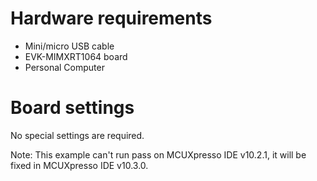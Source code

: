 Hardware requirements
=====================
- Mini/micro USB cable
- EVK-MIMXRT1064 board
- Personal Computer

Board settings
============
No special settings are required.

Note:
This example can't run pass on MCUXpresso IDE v10.2.1, it will be fixed in MCUXpresso IDE v10.3.0.
